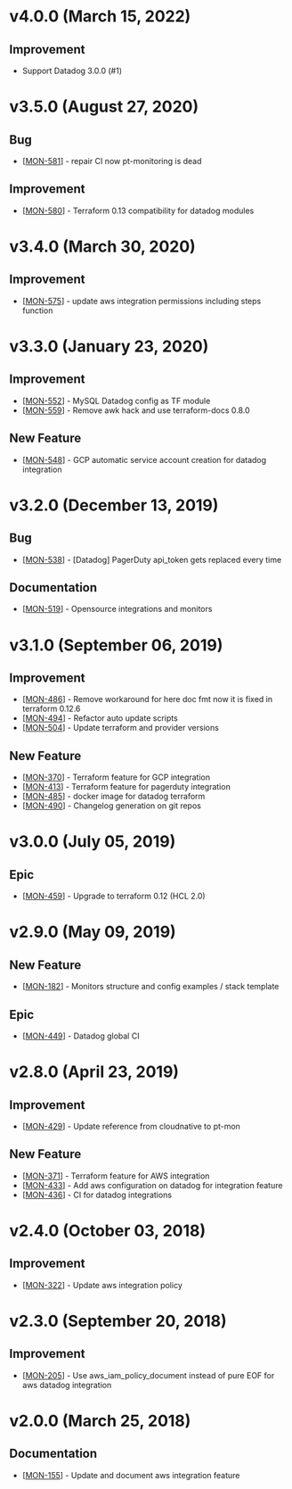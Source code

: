 # v4.0.0 (March 15, 2022)

## Improvement

* Support Datadog 3.0.0 (#1)

# v3.5.0 (August 27, 2020)

## Bug

*   [[MON-581](https://claranet-morea.atlassian.net/browse/MON-581)] - repair CI now pt-monitoring is dead

## Improvement

*   [[MON-580](https://claranet-morea.atlassian.net/browse/MON-580)] - Terraform 0.13 compatibility for datadog modules

# v3.4.0 (March 30, 2020)

## Improvement

*   [[MON-575](https://claranet-morea.atlassian.net/browse/MON-575)] - update aws integration permissions including steps function

# v3.3.0 (January 23, 2020)

## Improvement

*   [[MON-552](https://claranet-morea.atlassian.net/browse/MON-552)] - MySQL Datadog config as TF module
*   [[MON-559](https://claranet-morea.atlassian.net/browse/MON-559)] - Remove awk hack and use terraform-docs 0.8.0

## New Feature

*   [[MON-548](https://claranet-morea.atlassian.net/browse/MON-548)] - GCP automatic service account creation for datadog integration

# v3.2.0 (December 13, 2019)

## Bug

*   [[MON-538](https://claranet-morea.atlassian.net/browse/MON-538)] - [Datadog] PagerDuty api_token gets replaced every time

## Documentation

*   [[MON-519](https://claranet-morea.atlassian.net/browse/MON-519)] - Opensource integrations and monitors

# v3.1.0 (September 06, 2019)

## Improvement

*   [[MON-486](https://claranet-morea.atlassian.net/browse/MON-486)] - Remove workaround for here doc fmt now it is fixed in terraform 0.12.6
*   [[MON-494](https://claranet-morea.atlassian.net/browse/MON-494)] - Refactor auto update scripts
*   [[MON-504](https://claranet-morea.atlassian.net/browse/MON-504)] - Update terraform and provider versions

## New Feature

*   [[MON-370](https://claranet-morea.atlassian.net/browse/MON-370)] - Terraform feature for GCP integration
*   [[MON-413](https://claranet-morea.atlassian.net/browse/MON-413)] - Terraform feature for pagerduty integration
*   [[MON-485](https://claranet-morea.atlassian.net/browse/MON-485)] - docker image for datadog terraform
*   [[MON-490](https://claranet-morea.atlassian.net/browse/MON-490)] - Changelog generation on git repos

# v3.0.0 (July 05, 2019)

## Epic

*   [[MON-459](https://claranet-morea.atlassian.net/browse/MON-459)] - Upgrade to terraform 0.12 (HCL 2.0)

# v2.9.0 (May 09, 2019)

## New Feature

*   [[MON-182](https://claranet-morea.atlassian.net/browse/MON-182)] - Monitors structure and config examples / stack template

## Epic

*   [[MON-449](https://claranet-morea.atlassian.net/browse/MON-449)] - Datadog global CI

# v2.8.0 (April 23, 2019)

## Improvement

*   [[MON-429](https://claranet-morea.atlassian.net/browse/MON-429)] - Update reference from cloudnative to pt-mon

## New Feature

*   [[MON-371](https://claranet-morea.atlassian.net/browse/MON-371)] - Terraform feature for AWS integration
*   [[MON-433](https://claranet-morea.atlassian.net/browse/MON-433)] - Add aws configuration on datadog for integration feature
*   [[MON-436](https://claranet-morea.atlassian.net/browse/MON-436)] - CI for datadog integrations

# v2.4.0 (October 03, 2018)

## Improvement

*   [[MON-322](https://claranet-morea.atlassian.net/browse/MON-322)] - Update aws integration policy

# v2.3.0 (September 20, 2018)

## Improvement

*   [[MON-205](https://claranet-morea.atlassian.net/browse/MON-205)] - Use aws_iam_policy_document instead of pure EOF for aws datadog integration

# v2.0.0 (March 25, 2018)

## Documentation

*   [[MON-155](https://claranet-morea.atlassian.net/browse/MON-155)] - Update and document aws integration feature
